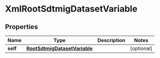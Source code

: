 

# XmlRootSdtmigDatasetVariable


## Properties

| Name | Type | Description | Notes |
|------------ | ------------- | ------------- | -------------|
|**self** | [**RootSdtmigDatasetVariable**](RootSdtmigDatasetVariable.md) |  |  [optional] |



